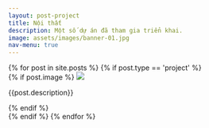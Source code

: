 ```yaml
---
layout: post-project
title: Nội thất
description: Một số dự án đã tham gia triển khai.
image: assets/images/banner-01.jpg
nav-menu: true
---
```

<section id="photos">
<div class="row-no-gutters">
    {% for post in site.posts %}
	{% if post.type == 'project' %}
	<div class="img_wrap">
		{% if post.image %}
		<a href="{{site.baseurl}}{{post.url}}" class="portfolio-box">
		  <img src="{{site.baseurl}}/assets/images/thumbs/{{ post.image }}" class="image" >	
		</a>
		<p class="img_description">{{post.description}}</p>
		{% endif %}
	</div>
   {% endif %}
   {% endfor %}
</div>
</div>

<!-- <script src="{{site.baseurl}}/js/photo-grid.js"></script> -->
<script>
function getRandomSize(min, max) {
  return Math.round(Math.random() * (max - min) + min);
}
</script>
